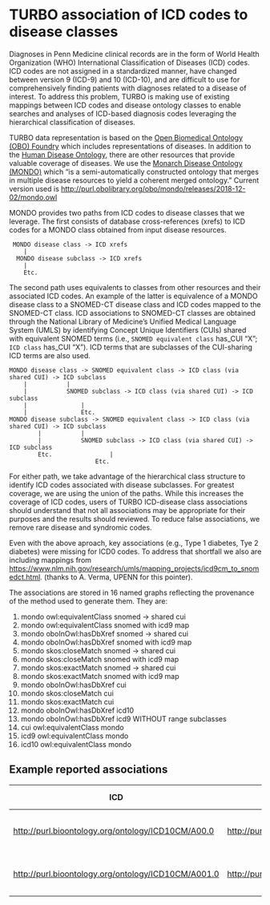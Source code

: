 # TURBO association of ICD codes to disease classes

Diagnoses in Penn Medicine clinical records are in the form of World Health Organization (WHO) International Classification of Diseases (ICD) codes. ICD codes are not assigned in a standardized manner, have changed between version 9 (ICD-9) and 10 (ICD-10), and are difficult to use for comprehensively finding patients with diagnoses related to a disease of interest. To address this problem, TURBO is making use of existing mappings between ICD codes and disease ontology classes to enable searches and analyses of ICD-based diagnosis codes leveraging the hierarchical classification of diseases. 

TURBO data representation is based on the [Open Biomedical Ontology (OBO) Foundry](http://obofoundry.org/) which includes representations of diseases. In addition to the [Human Disease Ontology](http://obofoundry.org/ontology/doid.html), there are other resources that provide valuable coverage of diseases. We use the [Monarch Disease Ontology (MONDO)](http://obofoundry.org/ontology/mondo.html) which “is a semi-automatically constructed ontology that merges in multiple disease resources to yield a coherent merged ontology.” Current version used is  http://purl.obolibrary.org/obo/mondo/releases/2018-12-02/mondo.owl 

MONDO provides two paths from ICD codes to disease classes that we leverage. The first consists of database cross-references (xrefs) to ICD codes for a MONDO class obtained from input disease resources. 

```
 MONDO disease class -> ICD xrefs
 	|
  MONDO disease subclass -> ICD xrefs
 	|
 	Etc.
```

The second path uses equivalents to classes from other resources and their associated ICD codes. An example of the latter is equivalence of a MONDO disease class to a SNOMED-CT disease class and ICD codes mapped to the SNOMED-CT class. ICD associations to SNOMED-CT classes are obtained through the National Library of Medicine’s Unified Medical Language System (UMLS) by identifying Concept Unique Identifiers (CUIs) shared with equivalent SNOMED terms (i.e., `SNOMED equivalent class` has_CUI “X”; ` ICD class` has_CUI “X”). ICD terms that are subclasses of the CUI-sharing ICD terms are also used. 

```
MONDO disease class -> SNOMED equivalent class -> ICD class (via shared CUI) -> ICD subclass
	|			|
	|			SNOMED subclass -> ICD class (via shared CUI) -> ICD subclass
	|				|
	|				Etc. 
MONDO disease subclass -> SNOMED equivalent class -> ICD class (via shared CUI) -> ICD subclass
		|			|
		|			SNOMED subclass -> ICD class (via shared CUI) -> ICD subclass
		Etc. 				|
						Etc.
```

For either path, we take advantage of the hierarchical class structure to identify ICD codes associated with disease subclasses. For greatest coverage, we are using the union of the paths. While this increases the coverage of ICD codes, users of TURBO ICD-disease class associations should understand that not all associations may be appropriate for their purposes and the results should reviewed. To reduce false associations, we remove rare disease and syndromic codes. 

Even with the above aproach, key associations (e.g., Type 1 diabetes, Tye 2 diabetes) were missing for ICD0 codes. To address that shortfall we also are including mappings from https://www.nlm.nih.gov/research/umls/mapping_projects/icd9cm_to_snomedct.html. (thanks to A. Verma, UPENN for this pointer). 

The associations are stored in 16 named graphs reflecting the provenance of the method used to generate them. They are:
1. mondo owl:equivalentClass snomed -> shared cui
2. mondo owl:equivalentClass snomed with icd9 map
3. mondo oboInOwl:hasDbXref snomed -> shared cui
4. mondo oboInOwl:hasDbXref snomed with icd9 map
5. mondo skos:closeMatch snomed -> shared cui
6. mondo skos:closeMatch snomed with icd9 map
7. mondo skos:exactMatch snomed -> shared cui
8. mondo skos:exactMatch snomed with icd9 map
9. mondo oboInOwl:hasDbXref cui
10. mondo skos:closeMatch cui
11. mondo skos:exactMatch cui
12. mondo oboInOwl:hasDbXref icd10
13. mondo oboInOwl:hasDbXref icd9 WITHOUT range subclasses
14. cui owl:equivalentClass mondo
15. icd9 owl:equivalentClass mondo
16. icd10 owl:equivalentClass mondo

## Example reported associations

| ICD | MONDO | MONDO label | mapping method | hierarchy level |
|------------------------|-------------|------------|-----------|-----|
| http://purl.bioontology.org/ontology/ICD10CM/A00.0 | http://purl.obolibrary.org/obo/MONDO_0021678 | gram-negative bacterial infections | mondo skos:exactMatch snomed -> shared cui | 4 |
| http://purl.bioontology.org/ontology/ICD10CM/A001.0 | http://purl.obolibrary.org/obo/MONDO_0000827 | salmonellosis | mondo skos:exactMatch snomed -> shared cui | 5 |
